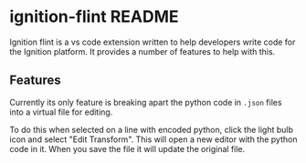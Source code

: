 # ignition-flint README

Ignition flint is a vs code extension written to help developers write code for the Ignition platform. It provides a number of features to help with this.

## Features

Currently its only feature is breaking apart the python code in `.json` files into a virtual file for editing.

To do this when selected on a line with encoded python, click the light bulb icon and select "Edit Transform". This will open a new editor with the python code in it. When you save the file it will update the original file.
